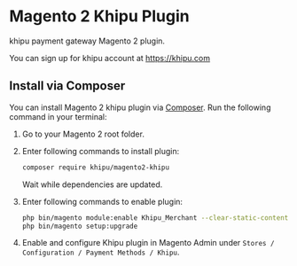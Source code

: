 # Magento 2 Khipu Plugin

khipu payment gateway Magento 2 plugin.

You can sign up for khipu account at <https://khipu.com>

## Install via Composer

You can install Magento 2 khipu plugin via [Composer](http://getcomposer.org/). Run the following command in your terminal:

1. Go to your Magento 2 root folder.

2. Enter following commands to install plugin:

    ```bash
    composer require khipu/magento2-khipu
    ```
   Wait while dependencies are updated.

3. Enter following commands to enable plugin:

    ```bash
    php bin/magento module:enable Khipu_Merchant --clear-static-content
    php bin/magento setup:upgrade
    ```

4. Enable and configure Khipu plugin in Magento Admin under `Stores / Configuration / Payment Methods / Khipu`.
